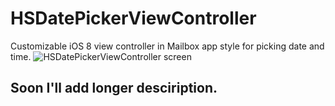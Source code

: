 # HSDatePickerViewController
Customizable iOS 8 view controller in Mailbox app style for picking date and time.
![HSDatePickerViewController screen](https://raw.githubusercontent.com/EmilYo/HSDatePickerViewController/master/screen1.png)

## Soon I'll add longer desciription.
